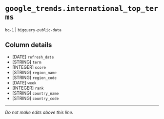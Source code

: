 # `google_trends.international_top_terms`
`bq-1` | `bigquery-public-data`

## Column details
* [DATE]      `refresh_date`
* [STRING]    `term`
* [INTEGER]   `score`
* [STRING]    `region_name`
* [STRING]    `region_code`
* [DATE]      `week`
* [INTEGER]   `rank`
* [STRING]    `country_name`
* [STRING]    `country_code`

-------------------------------------------------------------------------------
*Do not make edits above this line.*
